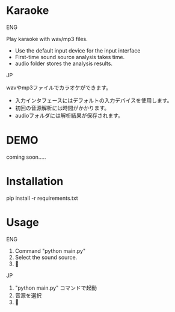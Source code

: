 # Karaoke
ENG

Play karaoke with wav/mp3 files.
* Use the default input device for the input interface
* First-time sound source analysis takes time.
* audio folder stores the analysis results.
  
JP

wavやmp3ファイルでカラオケができます。
* 入力インタフェースにはデフォルトの入力デバイスを使用します。
* 初回の音源解析には時間がかかります。
* audioフォルダには解析結果が保存されます。

# DEMO
coming soon.....

# Installation
pip install -r requirements.txt

# Usage
ENG
1. Command "python main.py"
2. Select the sound source.
3. 🎤

JP
1. "python main.py" コマンドで起動
2. 音源を選択
3. 🎤

